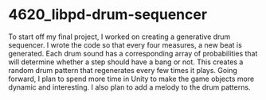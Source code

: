 # 4620_libpd-drum-sequencer
 
To start off my final project, I worked on creating a generative drum sequencer. I wrote the code so that every four measures, a new beat is generated. Each drum sound has a corresponding array of probabilities that will determine whether a step should have a bang or not. This creates a random drum pattern that regenerates every few times it plays. Going forward, I plan to spend more time in Unity to make the game objects more dynamic and interesting. I also plan to add a melody to the drum patterns. 
